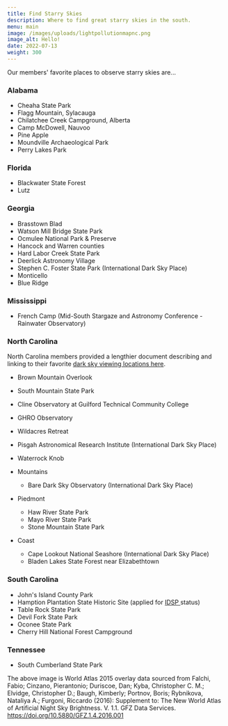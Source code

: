 ```yaml
---
title: Find Starry Skies
description: Where to find great starry skies in the south.
menu: main
image: /images/uploads/lightpollutionmapnc.png
image_alt: Hello!
date: 2022-07-13
weight: 300
---
```

Our members' favorite places to observe starry skies are...

### Alabama

* Cheaha State Park
* Flagg Mountain, Sylacauga
* Chilatchee Creek Campground, Alberta
* Camp McDowell, Nauvoo 
* Pine Apple  
* Moundville Archaeological Park
* P﻿erry Lakes Park

### Florida

* Blackwater State Forest
* Lutz

### Georgia

* Brasstown Blad
* Watson Mill Bridge State Park
* Ocmulee National Park & Preserve
* Hancock and Warren counties
* Hard Labor Creek State Park
* Deerlick Astronomy Village
* Stephen C. Foster State Park (International Dark Sky Place)
* Monticello
* Blue Ridge

### Mississippi

* French Camp (Mid-South Stargaze and Astronomy Conference - Rainwater Observatory)

### N﻿orth Carolina

N﻿orth Carolina members provided a lengthier document describing and linking to their favorite [dark sky viewing locations here](https://docs.google.com/document/d/1M-eM4DLpCcLDzfcOXNKjPpyR7FL36h3kon4jD7g30E4/edit?usp=sharing).

* B﻿rown Mountain Overlook
* S﻿outh Mountain State Park
* C﻿line Observatory at Guilford Technical Community College
* G﻿HRO Observatory
* W﻿ildacres Retreat
* P﻿isgah Astronomical Research Institute (International Dark Sky Place)
* W﻿aterrock Knob
* M﻿ountains

  * Bare Dark Sky Observatory (International Dark Sky Place)
* P﻿iedmont

  * H﻿aw River State Park
  * M﻿ayo River State Park
  * S﻿tone Mountain State Park
* C﻿oast

  * C﻿ape Lookout National Seashore (International Dark Sky Place)
  * B﻿laden Lakes State Forest near Elizabethtown

### South Carolina

* John's Island County Park
* Hamption Plantation State Historic Site (applied for [IDSP ](https://www.darksky.org/our-work/conservation/idsp/)status)
* T﻿able Rock State Park
* D﻿evil Fork State Park
* O﻿conee State Park
* C﻿herry Hill National Forest Campground

### Tennessee

* South Cumberland State Park

The above image is World Atlas 2015 overlay data sourced from Falchi, Fabio; Cinzano, Pierantonio; Duriscoe, Dan; Kyba, Christopher C. M.; Elvidge, Christopher D.; Baugh, Kimberly; Portnov, Boris; Rybnikova, Nataliya A.; Furgoni, Riccardo (2016): Supplement to: The New World Atlas of Artificial Night Sky Brightness. V. 1.1. GFZ Data Services. https://doi.org/10.5880/GFZ.1.4.2016.001